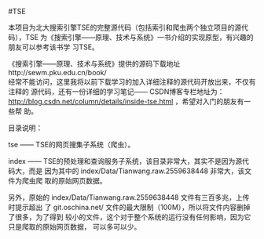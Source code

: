 ﻿#TSE

本项目为北大搜索引擎TSE的完整源代码（包括索引和爬虫两个独立项目的源代码），TSE
为《搜索引擎——原理、技术与系统》一书介绍的实现原型，有兴趣的朋友可以参考该书学
习TSE。

《搜索引擎——原理、技术与系统》提供的源码下载地址http://sewm.pku.edu.cn/book/  
经常不能访问，这里我将以前下载学习的加入详细注释的源代码开放出来，不仅有注释的
源代码，还有一份详细的学习笔记—— CSDN博客专栏地址为：
http://blog.csdn.net/column/details/inside-tse.html ，希望对入门的朋友有一些帮
助。

目录说明：

tse —— TSE的网页搜集子系统（爬虫）。

index —— TSE的预处理和查询服务子系统，该目录非常大，其实不是因为源代码大，而是
         因为其中的 index/Data/Tianwang.raw.2559638448 非常大，该文件为爬虫爬
	 取的原始网页数据。

另外，原始的 index/Data/Tianwang.raw.2559638448 文件有三百多兆，上传时提示超出
了 git.oschina.net/ 文件的最大限制（100M），所以将文件内容删掉了很多，为了得到
较小的文件，这个对于整个系统的运行没有任何影响，因为它只是爬取的原始网页数据，
可以多可以少。

